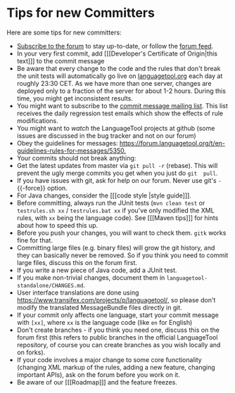 # Tips for new Committers

Here are some tips for new committers:

* [Subscribe to the 
  forum](https://forum.languagetool.org/t/how-to-use-this-forum-like-a-mailing-list/1067) 
  to stay up-to-date, or follow the [forum 
  feed](http://languagetool.discoursehosting.net/posts.rss).
* In your very first commit, add [[[Developer's Certificate of 
  Origin|this text]]] to the commit message
* Be aware that every change to the code and the rules that don't break 
  the unit tests will automatically go live on 
  [languagetool.org](https://languagetool.org) each day at roughly 23:30 
  CET. As we have more than one server, changes are deployed only to a 
  fraction of the server for about 1-2 hours. During this time, you might 
  get inconsistent results.
* You might want to subscribe to the [commit message mailing 
  list](https://lists.sourceforge.net/lists/listinfo/languagetool-commits). 
  This list receives the daily regression test emails which show the 
  effects of rule modifications.
* You might want to *watch* the LanguageTool projects at github (some 
  issues are discussed in the bug tracker and not on our forum)
* Obey the guidelines for messages: 
  <https://forum.languagetool.org/t/en-guidelines-rules-for-messages/5350.>  
* Your commits should not break anything:
 * Get the latest updates from master via `git pull -r` (rebase). This 
   will prevent the ugly merge commits you get when you just do `git 
   pull`.
 * If you have issues with git, ask for help on our forum. Never use 
   git's `-`{{-force}} option.
 * For Java changes, consider the [[[code style |style guide]]].
 * Before committing, always run the JUnit tests (`mvn clean test` or 
   `testrules.sh xx` / `testrules.bat xx` if you've only modified the XML 
   rules, with `xx` being the language code). See [[[Maven tips]]] for 
   hints about how to speed this up.
 * Before you push your changes, you will want to check them. `gitk` 
   works fine for that.
* Committing large files (e.g. binary files) will grow the git history, 
  and they can basically never be removed. So if you think you need to 
  commit large files, discuss this on the forum first.
* If you write a new piece of Java code, add a JUnit test.
* If you make non-trivial changes, document them in 
  `languagetool-standalone/CHANGES.md`.
* User interface translations are done using 
  <https://www.transifex.com/projects/p/languagetool/,>   so please don't 
  modify the translated MessageBundle files directly in git.
* If your commit only affects one language, start your commit message 
  with `[xx]`, where `xx` is the language code (like `en` for English)
* Don't create branches - if you think you need one, discuss this on 
  the forum first (this refers to public branches in the official 
  LanguageTool repository, of course you can create branches as you wish 
  locally and on forks).
* If your code involves a major change to some core functionality 
  (changing XML markup of the rules, adding a new feature, changing 
  important APIs), ask on the forum before you work on it.
* Be aware of our [[[Roadmap]]] and the feature freezes.
